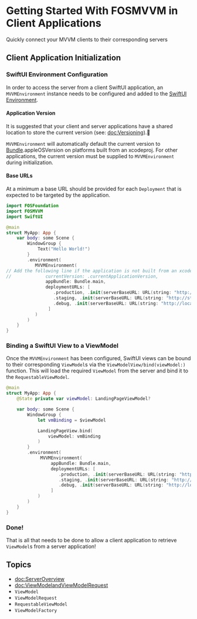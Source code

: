 # Getting Started With FOSMVVM in Client Applications

Quickly connect your MVVM clients to their corresponding servers

## Client Application Initialization

### SwiftUI Environment Configuration

In order to access the server from a client SwiftUI application, an ``MVVMEnvironment`` instance needs to be configured and added to the [SwiftUI Environment](https://developer.apple.com/documentation/swiftui/environment).

#### Application Version

It is suggested that your client and server applications have a shared location to store the current version (see: <doc:Versioning>).

``MVVMEnvironment`` will automatically default the current version to
 [Bundle](https://developer.apple.com/documentation/foundation/bundle).appleOSVersion on platforms built
from an xcodeproj.  For other applications, the current version must be supplied to ``MVVMEnvironment``
during initialization.

#### Base URLs

At a minimum a base URL should be provided for each ``Deployment`` that is expected to be targeted by the application.

```swift
import FOSFoundation
import FOSMVVM
import SwiftUI

@main
struct MyApp: App {
    var body: some Scene {
        WindowGroup {
            Text("Hello World!")
        }
        .environment(
           MVVMEnvironment(
// Add the following line if the application is not built from an xcodeproj
//             currentVersion: .currentApplicationVersion,
               appBundle: Bundle.main,
               deploymentURLs: [
                  .production, .init(serverBaseURL: URL(string: "http://api.mywebserver.com")!),
                  .staging, .init(serverBaseURL: URL(string: "http://staging-api.mywebserver.com")!),
                  .debug, .init(serverBaseURL: URL(string: "http://localhost:8080")!)
                ]
           )
        )
    }
}
```

### Binding a SwiftUI View to a ViewModel

Once the ``MVVMEnvironment`` has been configured, SwiftUI views can be bound to their corresponding ``ViewModel``s via the ``ViewModelView/bind(viewModel:)`` function.  This will load the required ``ViewModel`` from the server and bind it to the ``RequestableViewModel``.

```swift
@main
struct MyApp: App {
    @State private var viewModel: LandingPageViewModel?

    var body: some Scene {
        WindowGroup {
            let vmBinding = $viewModel

            LandingPageView.bind(
                viewModel: vmBinding
            )
        }
        .environment(
             MVVMEnvironment(
                 appBundle: Bundle.main,
                 deploymentURLs: [
                    .production, .init(serverBaseURL: URL(string: "http://api.mywebserver.com")!),
                    .staging, .init(serverBaseURL: URL(string: "http://staging-api.mywebserver.com")!),
                    .debug, .init(serverBaseURL: URL(string: "http://localhost:8080")!)
                 ]
            )
        )
    }
}
```

### Done!

That is all that needs to be done to allow a client application to retrieve ``ViewModel``s
from a server application!

## Topics

- <doc:ServerOverview>
- <doc:ViewModelandViewModelRequest>
- ``ViewModel``
- ``ViewModelRequest``
- ``RequestableViewModel``
- ``ViewModelFactory``
